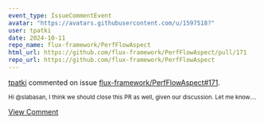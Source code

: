 ```yaml
---
event_type: IssueCommentEvent
avatar: "https://avatars.githubusercontent.com/u/1597518?"
user: tpatki
date: 2024-10-11
repo_name: flux-framework/PerfFlowAspect
html_url: https://github.com/flux-framework/PerfFlowAspect/pull/171
repo_url: https://github.com/flux-framework/PerfFlowAspect
---
```


<a href='https://github.com/tpatki' target='_blank'>tpatki</a> commented on issue <a href='https://github.com/flux-framework/PerfFlowAspect/pull/171' target='_blank'>flux-framework/PerfFlowAspect#171</a>.

<small>Hi @slabasan, I think we should close this PR as well, given our discussion. Let me know....</small>

<a href='https://github.com/flux-framework/PerfFlowAspect/pull/171' target='_blank'>View Comment</a>